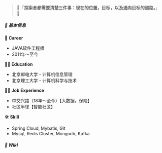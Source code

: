 > 👋「**探索者都需要清楚三件事：现在的位置，目标，以及通向目标的道路。**」👋

##### 🥷 基本信息

🔭 **Career**

- JAVA软件工程师
- 2011年～至今

👨‍🎓 **Education**
- 北京邮电大学 - 计算机信息管理
- 北京理工大学 - 计算机科学与技术

👨‍💻 **Job Experience**
- 中交兴路（18年～至今）【大数据，保险】
- 社区半径【智能社区】

🛠 **Skill**
- Spring Cloud, Mybatis, Git
- Mysql, Redis Cluster, Mongodb, Kafka

##### 🌱 Wiki